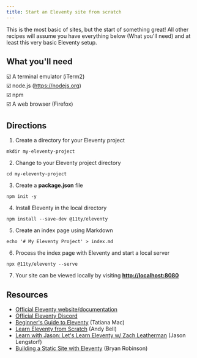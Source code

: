 ```yaml
---
title: Start an Eleventy site from scratch
---
```


This is the most basic of sites, but the start of something great! All other recipes will assume you have everything below (What you'll need) and at least this very basic Eleventy setup.

## What you'll need
☑️ A terminal emulator (iTerm2)\
☑️ node.js (https://nodejs.org)\
☑️ npm\
☑️ A web browser (Firefox)

## Directions

1. Create a directory for your Eleventy project
```text
mkdir my-eleventy-project
```

2. Change to your Eleventy project directory
```text
cd my-eleventy-project
```

3. Create a **package.json** file
```text
npm init -y
```

4. Install Eleventy in the local directory
```text
npm install --save-dev @11ty/eleventy
```

5. Create an index page using Markdown
```text
echo '# My Eleventy Project' > index.md
```

6. Process the index page with Eleventy and start a local server
```text
npx @11ty/eleventy --serve
```

7. Your site can be viewed locally by visiting [**http://localhost:8080**](http://localhost:8080)

## Resources
* [Official Eleventy website/documentation](https://11ty.dev)
* [Official Eleventy Discord](https://discord.gg/GBkBy9u)
* [Beginner's Guide to Eleventy](https://tatianamac.com/posts/beginner-eleventy-tutorial-parti/) (Tatiana Mac)
* [Learn Eleventy from Scratch](https://piccalil.li/course/learn-eleventy-from-scratch/) (Andy Bell)
* [Learn with Jason: Let's Learn Eleventy w/ Zach Leatherman](https://www.youtube.com/watch?v=j8mJrhhdHWc) (Jason Lengstorf)
* [Building a Static Site with Eleventy](https://www.youtube.com/watch?v=p7TkCS01lI8) (Bryan Robinson)